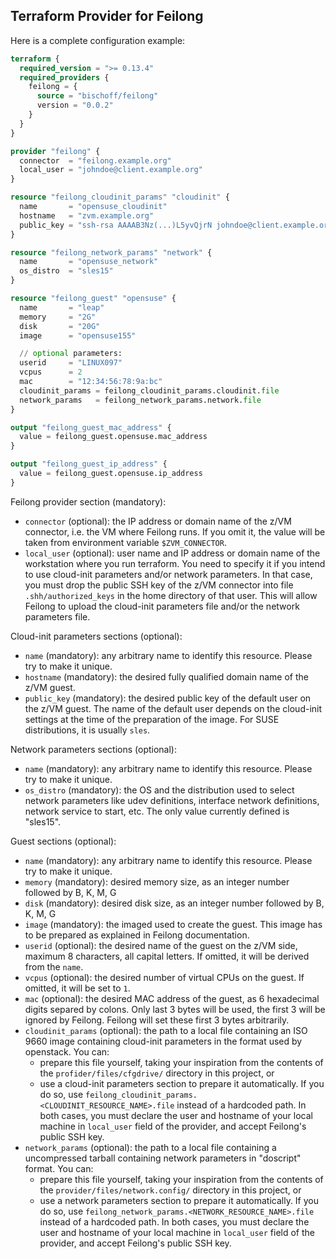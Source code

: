 ## Terraform Provider for Feilong

Here is a complete configuration example:

```terraform
terraform {
  required_version = ">= 0.13.4"
  required_providers {
    feilong = {
      source = "bischoff/feilong"
      version = "0.0.2"
    }
  }
}

provider "feilong" {
  connector  = "feilong.example.org"
  local_user = "johndoe@client.example.org"
}

resource "feilong_cloudinit_params" "cloudinit" {
  name       = "opensuse_cloudinit"
  hostname   = "zvm.example.org"
  public_key = "ssh-rsa AAAAB3Nz(...)L5yvQjrN johndoe@client.example.org"
}

resource "feilong_network_params" "network" {
  name       = "opensuse_network"
  os_distro  = "sles15"
}

resource "feilong_guest" "opensuse" {
  name       = "leap"
  memory     = "2G"
  disk       = "20G"
  image      = "opensuse155"

  // optional parameters:
  userid     = "LINUX097"
  vcpus      = 2
  mac        = "12:34:56:78:9a:bc"
  cloudinit_params = feilong_cloudinit_params.cloudinit.file
  network_params   = feilong_network_params.network.file
}

output "feilong_guest_mac_address" {
  value = feilong_guest.opensuse.mac_address
}

output "feilong_guest_ip_address" {
  value = feilong_guest.opensuse.ip_address
}
```

Feilong provider section (mandatory):

 * `connector` (optional): the IP address or domain name of the z/VM connector, i.e. the VM where Feilong runs. If you omit it, the value will be taken from environment variable `$ZVM_CONNECTOR`.
 * `local_user` (optional): user name and IP address or domain name of the workstation where you run terraform. You need to specify it if you intend to use cloud-init parameters and/or network parameters. In that case, you must drop the public SSH key of the z/VM connector into file `.shh/authorized_keys` in the home directory of that user. This will allow Feilong to upload the cloud-init parameters file and/or the network parameters file.


Cloud-init parameters sections (optional):

 * `name` (mandatory): any arbitrary name to identify this resource. Please try to make it unique.
 * `hostname` (mandatory): the desired fully qualified domain name of the z/VM guest.
 * `public_key` (mandatory): the desired public key of the default user on the z/VM guest. The name of the default user depends on the cloud-init settings at the time of the preparation of the image. For SUSE distributions, it is usually `sles`.


Network parameters sections (optional):

 * `name` (mandatory): any arbitrary name to identify this resource. Please try to make it unique.
 * `os_distro` (mandatory): the OS and the distribution used to select network parameters like udev definitions, interface network definitions, network service to start, etc. The only value currently defined is "sles15".


Guest sections (optional):

 * `name` (mandatory): any arbitrary name to identify this resource. Please try to make it unique.
 * `memory` (mandatory): desired memory size, as an integer number followed by B, K, M, G
 * `disk` (mandatory): desired disk size, as an integer number followed by B, K, M, G
 * `image` (mandatory): the imaged used to create the guest. This image has to be prepared as explained in Feilong documentation.
 * `userid` (optional): the desired name of the guest on the z/VM side, maximum 8 characters, all capital letters. If omitted, it will be derived from the `name`.
 * `vcpus` (optional): the desired number of virtual CPUs on the guest. If omitted, it will be set to `1`.
 * `mac` (optional): the desired MAC address of the guest, as 6 hexadecimal digits separed by colons. Only last 3 bytes will be used, the first 3 will be ignored by Feilong. Feilong will set these first 3 bytes arbitrarily.
 * `cloudinit_params` (optional): the path to a local file containing an ISO 9660 image containing cloud-init parameters in the format used by openstack. You can:
    * prepare this file yourself, taking your inspiration from the contents of the `profider/files/cfgdrive/` directory in this project, or
    * use a cloud-init parameters section to prepare it automatically. If you do so, use `feilong_cloudinit_params.<CLOUDINIT_RESOURCE_NAME>.file` instead of a hardcoded path.
   In both cases, you must declare the user and hostname of your local machine in `local_user` field of the provider, and accept Feilong's public SSH key.
 * `network_params` (optional): the path to a local file containing a uncompressed tarball containing network parameters in "doscript" format. You can:
    * prepare this file yourself, taking your inspiration from the contents of the `provider/files/network.config/` directory in this project, or
    * use a network parameters section to prepare it automatically. If you do so, use `feilong_network_params.<NETWORK_RESOURCE_NAME>.file` instead of a hardcoded path.
   In both cases, you must declare the user and hostname of your local machine in `local_user` field of the provider, and accept Feilong's public SSH key.
